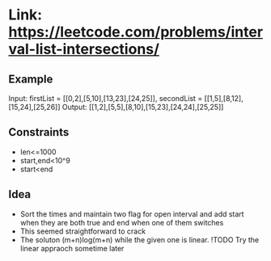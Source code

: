# Link: <https://leetcode.com/problems/interval-list-intersections/>

## Example

Input: firstList = [[0,2],[5,10],[13,23],[24,25]], secondList = [[1,5],[8,12],[15,24],[25,26]]
Output: [[1,2],[5,5],[8,10],[15,23],[24,24],[25,25]]

## Constraints

- len<=1000
- start,end<10^9
- start<end

## Idea

- Sort the times and maintain two flag for open interval and add start when they are both true and end when one of them switches 
- This seemed straightforward to crack
- The soluton (m+n)log(m+n) while the given one is linear. !TODO Try the linear appraoch sometime later